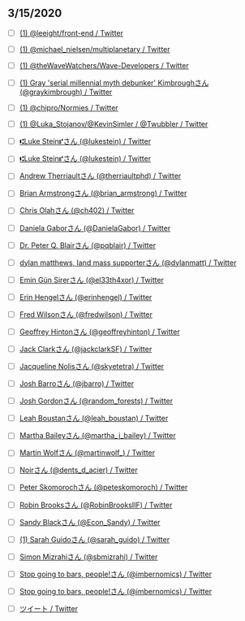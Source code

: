 ## 3/15/2020

- [ ] [(1) @leeight/front-end / Twitter](https://twitter.com/i/lists/22482907)

- [ ] [(1) @michael_nielsen/multiplanetary / Twitter](https://twitter.com/i/lists/1081068164908167168)

- [ ] [(1) @theWaveWatchers/Wave-Developers / Twitter](https://twitter.com/i/lists/17174711)

- [ ] [(1) Gray 'serial millennial myth debunker' Kimbroughさん (@graykimbrough) / Twitter](https://twitter.com/graykimbrough)

- [ ] [(1) @chipro/Normies / Twitter](https://twitter.com/i/lists/1052011868284379136)

- [ ] [(1) @Luka_Stojanov/@KevinSimler / @Twubbler / Twitter](https://twitter.com/i/lists/1205085780949045248)

- [ ] [⑆Luke Stein⑈さん (@lukestein) / Twitter](https://twitter.com/lukestein)

- [ ] [⑆Luke Stein⑈さん (@lukestein) / Twitter](https://twitter.com/lukestein)

- [ ] [Andrew Therriaultさん (@therriaultphd) / Twitter](https://twitter.com/therriaultphd)

- [ ] [Brian Armstrongさん (@brian_armstrong) / Twitter](https://twitter.com/brian_armstrong)

- [ ] [Chris Olahさん (@ch402) / Twitter](https://twitter.com/ch402)

- [ ] [Daniela Gaborさん (@DanielaGabor) / Twitter](https://twitter.com/DanielaGabor)

- [ ] [Dr. Peter Q. Blairさん (@pqblair) / Twitter](https://twitter.com/pqblair)

- [ ] [dylan matthews, land mass supporterさん (@dylanmatt) / Twitter](https://twitter.com/dylanmatt)

- [ ] [Emin Gün Sirerさん (@el33th4xor) / Twitter](https://twitter.com/el33th4xor)

- [ ] [Erin Hengelさん (@erinhengel) / Twitter](https://twitter.com/erinhengel)

- [ ] [Fred Wilsonさん (@fredwilson) / Twitter](https://twitter.com/fredwilson)

- [ ] [Geoffrey Hintonさん (@geoffreyhinton) / Twitter](https://twitter.com/geoffreyhinton)

- [ ] [Jack Clarkさん (@jackclarkSF) / Twitter](https://twitter.com/jackclarkSF)

- [ ] [Jacqueline Nolisさん (@skyetetra) / Twitter](https://twitter.com/skyetetra)

- [ ] [Josh Barroさん (@jbarro) / Twitter](https://twitter.com/jbarro)

- [ ] [Josh Gordonさん (@random_forests) / Twitter](https://twitter.com/random_forests)

- [ ] [Leah Boustanさん (@leah_boustan) / Twitter](https://twitter.com/leah_boustan)

- [ ] [Martha Baileyさん (@martha_j_bailey) / Twitter](https://twitter.com/martha_j_bailey)

- [ ] [Martin Wolfさん (@martinwolf_) / Twitter](https://twitter.com/martinwolf_)

- [ ] [Noirさん (@dents_d_acier) / Twitter](https://twitter.com/dents_d_acier)

- [ ] [Peter Skomorochさん (@peteskomoroch) / Twitter](https://twitter.com/peteskomoroch)

- [ ] [Robin Brooksさん (@RobinBrooksIIF) / Twitter](https://twitter.com/RobinBrooksIIF)

- [ ] [Sandy Blackさん (@Econ_Sandy) / Twitter](https://twitter.com/Econ_Sandy)

- [ ] [(1) Sarah Guidoさん (@sarah_guido) / Twitter](https://twitter.com/sarah_guido)

- [ ] [Simon Mizrahiさん (@sbmizrahi) / Twitter](https://twitter.com/sbmizrahi)

- [ ] [Stop going to bars, people!さん (@imbernomics) / Twitter](https://twitter.com/imbernomics)

- [ ] [Stop going to bars, people!さん (@imbernomics) / Twitter](https://twitter.com/imbernomics)

- [ ] [ツイート / Twitter](https://twitter.com/i/timeline)